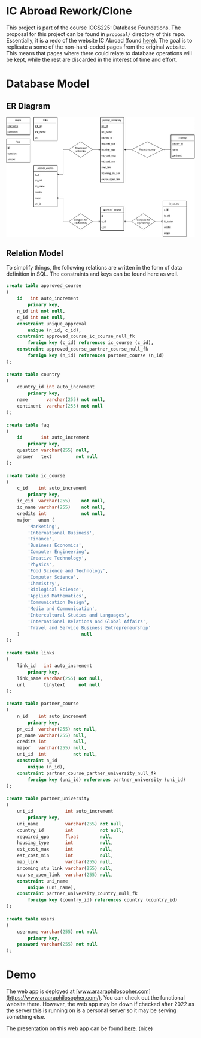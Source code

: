 # IC Abroad Rework/Clone

This project is part of the course ICCS225: Database Foundations. The proposal for this project can
be found in `proposal/` directory of this repo. Essentially, it is a redo of the website IC Abroad
(found [here](https://sites.google.com/mahidol.edu/icabroad/home)). The goal is to replicate a some
of the non-hard-coded pages from the original website. This means that pages where there could relate
to database operations will be kept, while the rest are discarded in the interest of time and effort.

# Database Model

## ER Diagram

![ER diagram](report/er-diagram.jpg)

## Relation Model

To simplify things, the following relations are written in the form of data definition in SQL. The constraints and keys can be found here as well.

```sql
create table approved_course
(
    id   int auto_increment
        primary key,
    n_id int not null,
    c_id int not null,
    constraint unique_approval
        unique (n_id, c_id),
    constraint approved_course_ic_course_null_fk
        foreign key (c_id) references ic_course (c_id),
    constraint approved_course_partner_course_null_fk
        foreign key (n_id) references partner_course (n_id)
);

create table country
(
    country_id int auto_increment
        primary key,
    name       varchar(255) not null,
    continent  varchar(255) not null
);

create table faq
(
    id       int auto_increment
        primary key,
    question varchar(255) null,
    answer   text         not null
);

create table ic_course
(
    c_id    int auto_increment
        primary key,
    ic_cid  varchar(255)    not null,
    ic_name varchar(255)    not null,
    credits int             not null,
    major   enum (
        'Marketing',
        'International Business',
        'Finance',
        'Business Economics',
        'Computer Engineering',
        'Creative Technology',
        'Physics',
        'Food Science and Technology',
        'Computer Science',
        'Chemistry',
        'Biological Science',
        'Applied Mathematics',
        'Communication Design',
        'Media and Communication',
        'Intercultural Studies and Languages',
        'International Relations and Global Affairs',
        'Travel and Service Business Entrepreneurship'
    )                       null
);

create table links
(
    link_id   int auto_increment
        primary key,
    link_name varchar(255) not null,
    url       tinytext     not null
);

create table partner_course
(
    n_id    int auto_increment
        primary key,
    pn_cid  varchar(255) not null,
    pn_name varchar(255) null,
    credits int          null,
    major   varchar(255) null,
    uni_id  int          not null,
    constraint n_id
        unique (n_id),
    constraint partner_course_partner_university_null_fk
        foreign key (uni_id) references partner_university (uni_id)
);

create table partner_university
(
    uni_id            int auto_increment
        primary key,
    uni_name          varchar(255) not null,
    country_id        int          not null,
    required_gpa      float        null,
    housing_type      int          null,
    est_cost_max      int          null,
    est_cost_min      int          null,
    map_link          varchar(255) null,
    incoming_stu_link varchar(255) null,
    course_open_link  varchar(255) null,
    constraint uni_name
        unique (uni_name),
    constraint partner_university_country_null_fk
        foreign key (country_id) references country (country_id)
);

create table users
(
    username varchar(255) not null
        primary key,
    password varchar(255) not null
);
```

# Demo

The web app is deployed at [www.araaraphilosopher.com](https://www.araaraphilosopher.com/).
You can check out the functional website there. However, the web app may be down if checked
after 2022 as the server this is running on is a personal server so it may be serving
something else.

The presentation on this web app can be found [here](https://www.youtube.com/watch?v=o7Gvj74OtWI&ab_channel=NawatNgerncham).
(nice)
